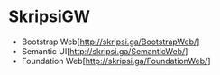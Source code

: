 # SkripsiGW

- Bootstrap Web[http://skripsi.ga/BootstrapWeb/]
- Semantic UI[http://skripsi.ga/SemanticWeb/]
- Foundation Web[http://skripsi.ga/FoundationWeb/]
